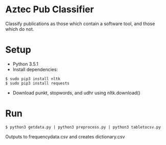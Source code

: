 # Aztec Pub Classifier
Classify publications as those which contain a software tool, and those which do not.

# Setup
* Python 3.5.1
* Install dependencies:
```
$ sudo pip3 install nltk
$ sudo pip3 install requests
```
* Download punkt, stopwords, and udhr using nltk.download()

# Run
```
$ python3 getdata.py | python3 preprocess.py | python3 tabletocsv.py
```
Outputs to frequencydata.csv and creates dictionary.csv
